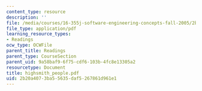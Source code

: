 ```yaml
---
content_type: resource
description: ''
file: /media/courses/16-355j-software-engineering-concepts-fall-2005/2b20a4073ba55635daf5267861d961e1_highsmith_people.pdf
file_type: application/pdf
learning_resource_types:
- Readings
ocw_type: OCWFile
parent_title: Readings
parent_type: CourseSection
parent_uid: 9a58baf9-6f75-cdf6-103b-4fc8e13305a2
resourcetype: Document
title: highsmith_people.pdf
uid: 2b20a407-3ba5-5635-daf5-267861d961e1
---
```

